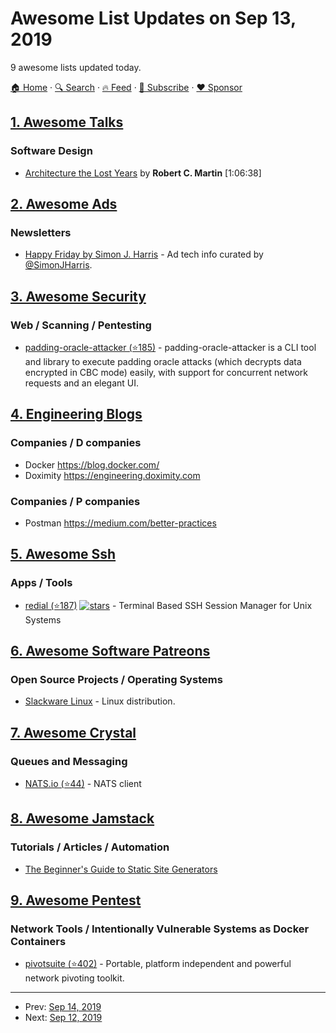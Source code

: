 # Awesome List Updates on Sep 13, 2019

9 awesome lists updated today.

[🏠 Home](/README.md) · [🔍 Search](https://www.trackawesomelist.com/search/) · [🔥 Feed](https://www.trackawesomelist.com/rss.xml) · [📮 Subscribe](https://trackawesomelist.us17.list-manage.com/subscribe?u=d2f0117aa829c83a63ec63c2f&id=36a103854c) · [❤️  Sponsor](https://github.com/sponsors/theowenyoung)



## [1. Awesome Talks](/content/JanVanRyswyck/awesome-talks/README.md)

### Software Design

*   [Architecture the Lost Years](https://www.youtube.com/watch?v=WpkDN78P884) by **Robert C. Martin** \[1:06:38]

## [2. Awesome Ads](/content/cenoura/awesome-ads/README.md)

### Newsletters

*   [Happy Friday by Simon J. Harris](https://simonjharris.substack.com) - Ad tech info curated by [@SimonJHarris](https://twitter.com/SimonJHarris).

## [3. Awesome Security](/content/sbilly/awesome-security/README.md)

### Web / Scanning / Pentesting

*   [padding-oracle-attacker (⭐185)](https://github.com/KishanBagaria/padding-oracle-attacker) - padding-oracle-attacker is a CLI tool and library to execute padding oracle attacks (which decrypts data encrypted in CBC mode) easily, with support for concurrent network requests and an elegant UI.

## [4. Engineering Blogs](/content/kilimchoi/engineering-blogs/README.md)

### Companies / D companies

*   Docker <https://blog.docker.com/>
*   Doximity <https://engineering.doximity.com>

### Companies / P companies

*   Postman <https://medium.com/better-practices>

## [5. Awesome Ssh](/content/moul/awesome-ssh/README.md)

### Apps / Tools

*   [redial (⭐187)](https://github.com/taypo/redial) [![stars](https://img.shields.io/github/stars/taypo/redial?style=social)](https://github.com/taypo/redial) - Terminal Based SSH Session Manager for Unix Systems

## [6. Awesome Software Patreons](/content/uraimo/awesome-software-patreons/README.md)

### Open Source Projects / Operating Systems

*   [Slackware Linux](https://www.patreon.com/slackwarelinux) - Linux distribution.

## [7. Awesome Crystal](/content/veelenga/awesome-crystal/README.md)

### Queues and Messaging

*   [NATS.io (⭐44)](https://github.com/nats-io/nats.cr) - NATS client

## [8. Awesome Jamstack](/content/automata/awesome-jamstack/README.md)

### Tutorials / Articles / Automation

*   [The Beginner's Guide to Static Site Generators](https://bejamas.io/blog/static-site-generators/)

## [9. Awesome Pentest](/content/enaqx/awesome-pentest/README.md)

### Network Tools / Intentionally Vulnerable Systems as Docker Containers

*   [pivotsuite (⭐402)](https://github.com/RedTeamOperations/PivotSuite) - Portable, platform independent and powerful network pivoting toolkit.

---

- Prev: [Sep 14, 2019](/content/2019/09/14/README.md)
- Next: [Sep 12, 2019](/content/2019/09/12/README.md)